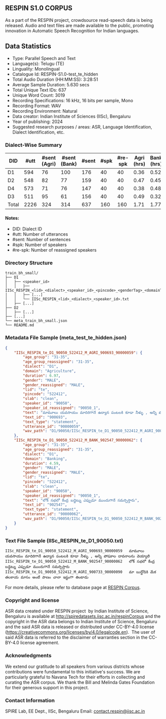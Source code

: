 ## RESPIN S1.0 CORPUS ##

As a part of the RESPIN project, crowdsource read-speech data is being released. Audio and text files
are made available to the public, promoting innovation in Automatic Speech Recognition for Indian languages.

## Data Statistics ##

- Type: Parallel Speech and Text
- Language(s): Telugu (TE)
- Linguality: Monolingual
- Catalogue Id: RESPIN-S1.0-test_te_hidden
- Total Audio Duration (HH:MM:SS): 3:28:51
- Average Sample Duration: 5.630 secs
- Total Unique Text IDs: 637
- Unique Word Count: 3019
- Recording Specifications: 16 kHz, 16 bits per sample, Mono
- Recording Format: WAV
- Recording Environment: Natural
- Data creator: Indian Institute of Sciences (IISc), Bengaluru
- Year of publishing: 2024
- Suggested research purposes / areas: ASR, Language Identification, Dialect Identification, etc.

### Dialect-Wise Summary ###
| DID   | #utt | #sent (Agri) | #sent (Bank) | #sent | #spk | #re-spk | Agri (hrs) | Bank (hrs) | Total (hrs) |
|-------|------|--------------|--------------|-------|------|---------|------------|------------|-------------|
| D1 | 594 | 76 | 100 | 176 | 40 | 40 | 0.36 | 0.52 | 0.88 |
| D2 | 548 | 82 | 77 | 159 | 40 | 40 | 0.47 | 0.45 | 0.93 |
| D4 | 573 | 71 | 76 | 147 | 40 | 40 | 0.38 | 0.48 | 0.86 |
| D3 | 511 | 95 | 61 | 156 | 40 | 40 | 0.49 | 0.32 | 0.81 |
| Total | 2226 | 324 | 314 | 637 | 160 | 160 | 1.71 | 1.77 | 3.48 |



#### Notes:
- DID: Dialect ID
- #utt: Number of utterances
- #sent: Number of sentences
- #spk: Number of speakers
- #re-spk: Number of reassigned speakers

### Directory Structure ###
```
train_bh_small/
├── D1
│   ├── <speaker_id>
│   │   ├── IISc_RESPIN_<lid>_<dialect>_<speaker_id>_<pincode>_<genderTag>_<domainTag>_<text_id>_<uttid>.wav
│   │   ├── [...]
│   │   └── IISc_RESPIN_<lid>_<dialect>_<speaker_id>.txt
│   ├── [...]
├── D2
│   ├── [...]
├── [...]
└── meta_train_bh_small.json
└── README.md
```

### Metadata File Sample (meta_test_te_hidden.json) ###

```json
{
    "IISc_RESPIN_te_D1_90050_522412_M_AGRI_900693_90000059": {
        "age_group": "31-35",
        "age_group_reassigned": "31-35",
        "dialect": "D1",
        "domain": "Agriculture",
        "duration": 6.97,
        "gender": "MALE",
        "gender_reassigned": "MALE",
        "lid": "te",
        "pincode": "522412",
        "slab": "clean",
        "speaker_id": "90050",
        "speaker_id_reassigned": "90050_1",
        "text": "మామూలు యవసాయం మాదిరిగానే ఉద్యాన పంటలకి కూడా నీళ్ళు , అన్ని పోషకాల దావనాలను వెయ్యాలి",
        "text_id": "900693",
        "text_type": "statement",
        "utterance_id": "90000059",
        "wav_path": "D1/90050/IISc_RESPIN_te_D1_90050_522412_M_AGRI_900693_90000059.wav"
    },
    "IISc_RESPIN_te_D1_90050_522412_M_BANK_902547_90000062": {
        "age_group": "31-35",
        "age_group_reassigned": "31-35",
        "dialect": "D1",
        "domain": "Banking",
        "duration": 4.59,
        "gender": "MALE",
        "gender_reassigned": "MALE",
        "lid": "te",
        "pincode": "522412",
        "slab": "clean",
        "speaker_id": "90050",
        "speaker_id_reassigned": "90050_1",
        "text": "లోక్ సభలో కేంద్ర బడ్జెట్ను ఎప్పుడూ ముందుగానే సమర్పిస్తారు",
        "text_id": "902547",
        "text_type": "statement",
        "utterance_id": "90000062",
        "wav_path": "D1/90050/IISc_RESPIN_te_D1_90050_522412_M_BANK_902547_90000062.wav"
    }
}
```

### Text File Sample (IISc_RESPIN_te_D1_90050.txt) ###
```
IISc_RESPIN_te_D1_90050_522412_M_AGRI_900693_90000059	మామూలు యవసాయం మాదిరిగానే ఉద్యాన పంటలకి కూడా నీళ్ళు , అన్ని పోషకాల దావనాలను వెయ్యాలి
IISc_RESPIN_te_D1_90050_522412_M_BANK_902547_90000062	లోక్ సభలో కేంద్ర బడ్జెట్ను ఎప్పుడూ ముందుగానే సమర్పిస్తారు
IISc_RESPIN_te_D1_90050_522412_M_AGRI_900733_90000090	మా బుడ్డోడికి మేక తలకాయ మాసం అంటే పాణం చానా ఇష్టంగా తింటాడు
```

For more details, please refer to database page at [RESPIN Corpus](http://spiredatasets.iisc.ac.in/respinCorpus).

### Copyright and license ###

ASR data created under RESPIN project  by Indian Institute of Science, Bengaluru is available
at http://spiredatasets.iisc.ac.in/respinCorpus and the copyright in the ASR data belongs to
Indian Institute of Science, Bengaluru and the said ASR data is released or distributed under
CC-BY-4.0 license (https://creativecommons.org/licenses/by/4.0/legalcode.en).  The user of
said ASR data is referred to the disclaimer of warranties section in the CC-BY-4.0 license
agreement.


### Acknowledgments ###

We extend our gratitude to all speakers from various districts whose contributions were fundamental to this initiative's success.
We are particularly grateful to Navana Tech for their efforts in collecting and curating the ASR corpus.
We thank the Bill and Melinda Gates Foundation for their generous support in this project.

### Contact Information ###

SPIRE Lab, EE Dept., IISc, Bengaluru
Email: contact.respin@iisc.ac.in